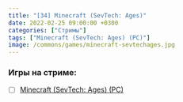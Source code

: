 ```yaml
---
title: "[34] Minecraft (SevTech: Ages)"
date: 2022-02-25 09:00:00 +0300
categories: ["Стримы"]
tags: ["Minecraft (SevTech: Ages) (PC)"]
image: /commons/games/minecraft-sevtechages.jpg
---
```


### Игры на стриме:
+ [ ] [Minecraft (SevTech: Ages) (PC)](/tags/minecraft-sevtech-ages-pc)
